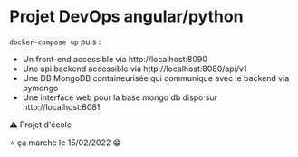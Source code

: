 # Projet DevOps angular/python

`docker-compose up` puis : 

- Un front-end accessible via http://localhost:8090
- Une api backend accessible via http://localhost:8080/api/v1
- Une DB MongoDB containeurisée qui communique avec le backend via pymongo
- Une interface web pour la base mongo db dispo sur http://localhost:8081

:warning: Projet d'école

:star: ça marche le 15/02/2022 :grin: